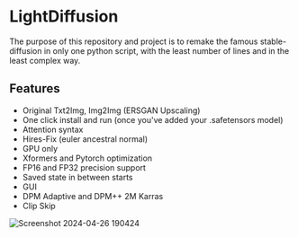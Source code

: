 # LightDiffusion

The purpose of this repository and project is to remake the famous stable-diffusion in only one python script, with the
least number of lines and in the least complex way.

## Features

- Original Txt2Img, Img2Img (ERSGAN Upscaling)
- One click install and run (once you've added your .safetensors model)
- Attention syntax
- Hires-Fix (euler ancestral normal)
- GPU only
- Xformers and Pytorch optimization
- FP16 and FP32 precision support
- Saved state in between starts
- GUI
- DPM Adaptive and DPM++ 2M Karras
- Clip Skip

![Screenshot 2024-04-26 190424](https://github.com/Aatrick/Aatricks1111/assets/113598245/c127a5c5-1662-485f-b73d-fb1be75538b1)
